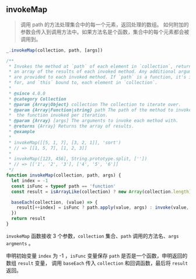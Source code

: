 ## invokeMap

> 调用 path 的方法处理集合中的每一个元素，返回处理的数组。 如何附加的参数会传入到调用方法中。如果方法名是个函数，集合中的每个元素都会被调用到。

```js
_.invokeMap(collection, path, [args])
```

```js
/**
 * Invokes the method at `path` of each element in `collection`, returning
 * an array of the results of each invoked method. Any additional arguments
 * are provided to each invoked method. If `path` is a function, it's invoked
 * for, and `this` bound to, each element in `collection`.
 *
 * @since 4.0.0
 * @category Collection
 * @param {Array|Object} collection The collection to iterate over.
 * @param {Array|Function|string} path The path of the method to invoke or
 *  the function invoked per iteration.
 * @param {Array} [args] The arguments to invoke each method with.
 * @returns {Array} Returns the array of results.
 * @example
 *
 * invokeMap([[5, 1, 7], [3, 2, 1]], 'sort')
 * // => [[1, 5, 7], [1, 2, 3]]
 *
 * invokeMap([123, 456], String.prototype.split, [''])
 * // => [['1', '2', '3'], ['4', '5', '6']]
 */
function invokeMap(collection, path, args) {
  let index = -1
  const isFunc = typeof path == 'function'
  const result = isArrayLike(collection) ? new Array(collection.length) : []

  baseEach(collection, (value) => {
    result[++index] = isFunc ? path.apply(value, args) : invoke(value, path, args)
  })
  return result
}
```

`invokeMap` 函数接收 3 个参数，`collection` 集合、`path` 调用的方法名、`args` `argments` 。

申明初始变量 `index` 为 -1 ，`isFunc` 变量保存 `path` 是否是一个函数，申明返回的数组 `result` 变量，
调用 `baseEach` 传入 `collection` 和回调函数，最后将 `result` 返回。

